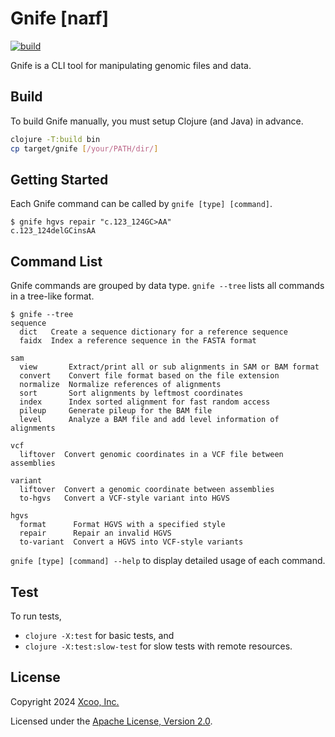 # Gnife [naɪf]
[![build](https://github.com/chrovis/gnife/actions/workflows/build.yml/badge.svg)](https://github.com/chrovis/gnife/actions/workflows/build.yml)

Gnife is a CLI tool for manipulating genomic files and data.

## Build

To build Gnife manually, you must setup Clojure (and Java) in advance.

```sh
clojure -T:build bin
cp target/gnife [/your/PATH/dir/]
```

## Getting Started

Each Gnife command can be called by `gnife [type] [command]`.

```console
$ gnife hgvs repair "c.123_124GC>AA"
c.123_124delGCinsAA
```

## Command List

Gnife commands are grouped by data type. `gnife --tree` lists all commands in a
tree-like format.

```console
$ gnife --tree
sequence
  dict   Create a sequence dictionary for a reference sequence
  faidx  Index a reference sequence in the FASTA format

sam
  view       Extract/print all or sub alignments in SAM or BAM format
  convert    Convert file format based on the file extension
  normalize  Normalize references of alignments
  sort       Sort alignments by leftmost coordinates
  index      Index sorted alignment for fast random access
  pileup     Generate pileup for the BAM file
  level      Analyze a BAM file and add level information of alignments

vcf
  liftover  Convert genomic coordinates in a VCF file between assemblies

variant
  liftover  Convert a genomic coordinate between assemblies
  to-hgvs   Convert a VCF-style variant into HGVS

hgvs
  format      Format HGVS with a specified style
  repair      Repair an invalid HGVS
  to-variant  Convert a HGVS into VCF-style variants
```

`gnife [type] [command] --help` to display detailed usage of each command.

## Test

To run tests,

- `clojure -X:test` for basic tests, and
- `clojure -X:test:slow-test` for slow tests with remote resources.

## License

Copyright 2024 [Xcoo, Inc.](https://xcoo.jp/)

Licensed under the [Apache License, Version 2.0](LICENSE).

